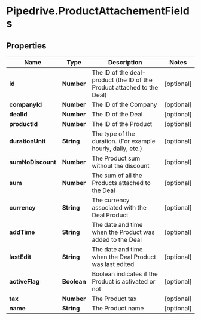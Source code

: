 # Pipedrive.ProductAttachementFields

## Properties

Name | Type | Description | Notes
------------ | ------------- | ------------- | -------------
**id** | **Number** | The ID of the deal-product (the ID of the Product attached to the Deal) | [optional] 
**companyId** | **Number** | The ID of the Company | [optional] 
**dealId** | **Number** | The ID of the Deal | [optional] 
**productId** | **Number** | The ID of the Product | [optional] 
**durationUnit** | **String** | The type of the duration. (For example hourly, daily, etc.) | [optional] 
**sumNoDiscount** | **Number** | The Product sum without the discount | [optional] 
**sum** | **Number** | The sum of all the Products attached to the Deal | [optional] 
**currency** | **String** | The currency associated with the Deal Product | [optional] 
**addTime** | **String** | The date and time when the Product was added to the Deal | [optional] 
**lastEdit** | **String** | The date and time when the Deal Product was last edited | [optional] 
**activeFlag** | **Boolean** | Boolean indicates if the Product is activated or not | [optional] 
**tax** | **Number** | The Product tax | [optional] 
**name** | **String** | The Product name | [optional] 


